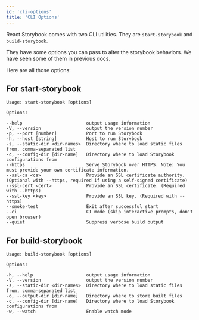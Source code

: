 ```yaml
---
id: 'cli-options'
title: 'CLI Options'
---
```


React Storybook comes with two CLI utilities. They are `start-storybook` and `build-storybook`.

They have some options you can pass to alter the storybook behaviors. We have seen some of them in previous docs.

Here are all those options:

## For start-storybook

```plaintext
Usage: start-storybook [options]

Options:

--help                        output usage information
-V, --version                 output the version number
-p, --port [number]           Port to run Storybook
-h, --host [string]           Host to run Storybook
-s, --static-dir <dir-names>  Directory where to load static files from, comma-separated list
-c, --config-dir [dir-name]   Directory where to load Storybook configurations from
--https                       Serve Storybook over HTTPS. Note: You must provide your own certificate information.
--ssl-ca <ca>                 Provide an SSL certificate authority. (Optional with --https, required if using a self-signed certificate)
--ssl-cert <cert>             Provide an SSL certificate. (Required with --https)
--ssl-key <key>               Provide an SSL key. (Required with --https)
--smoke-test                  Exit after successful start
--ci                          CI mode (skip interactive prompts, don't open browser)
--quiet                       Suppress verbose build output
```

## For build-storybook

```plaintext
Usage: build-storybook [options]

Options:

-h, --help                    output usage information
-V, --version                 output the version number
-s, --static-dir <dir-names>  Directory where to load static files from, comma-separated list
-o, --output-dir [dir-name]   Directory where to store built files
-c, --config-dir [dir-name]   Directory where to load Storybook configurations from
-w, --watch                   Enable watch mode
```
